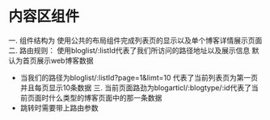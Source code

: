 # 内容区组件 
 一. 组件结构为 使用公共的布局组件完成列表页的显示以及单个博客详情展示页面 
 二. 路由规则： 使用bloglist/:listId代表了我们所访问的路径地址以及展示信息 默认为首页展示web博客数据
   - 当我们的路径为bloglist/:listId?page=1&limt=10 代表了当前列表页为第一页并且每页显示10条数据
 三. 当前页面路劲为blogarticl/:blogtype/:id代表了当前页面时什么类型的博客页面中的那一条数据 
  - 跳转时需要带上路由参数 
